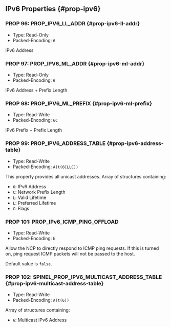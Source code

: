 ## IPv6 Properties {#prop-ipv6}

### PROP 96: PROP_IPV6_LL_ADDR {#prop-ipv6-ll-addr}
* Type: Read-Only
* Packed-Encoding: `6`

IPv6 Address

### PROP 97: PROP_IPV6_ML_ADDR {#prop-ipv6-ml-addr}
* Type: Read-Only
* Packed-Encoding: `6`

IPv6 Address + Prefix Length

### PROP 98: PROP_IPV6_ML_PREFIX {#prop-ipv6-ml-prefix}
* Type: Read-Write
* Packed-Encoding: `6C`

IPv6 Prefix + Prefix Length

### PROP 99: PROP_IPV6_ADDRESS_TABLE {#prop-ipv6-address-table}
* Type: Read-Write
* Packed-Encoding: `A(t(6CLLC))`

This property provides all unicast addresses.
Array of structures containing:

* `6`: IPv6 Address
* `C`: Network Prefix Length
* `L`: Valid Lifetime
* `L`: Preferred Lifetime
* `C`: Flags

### PROP 101: PROP_IPv6_ICMP_PING_OFFLOAD
* Type: Read-Write
* Packed-Encoding: `b`

Allow the NCP to directly respond to ICMP ping requests. If this is
turned on, ping request ICMP packets will not be passed to the host.

Default value is `false`.

### PROP 102: SPINEL_PROP_IPV6_MULTICAST_ADDRESS_TABLE {#prop-ipv6-multicast-address-table}
* Type: Read-Write
* Packed-Encoding: `A(t(6))`

Array of structures containing:

* `6`: Multicast IPv6 Address
